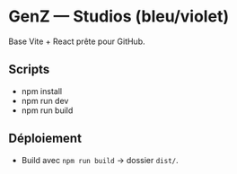 # GenZ — Studios (bleu/violet)
Base Vite + React prête pour GitHub.

## Scripts
- npm install
- npm run dev
- npm run build

## Déploiement
- Build avec `npm run build` → dossier `dist/`.
